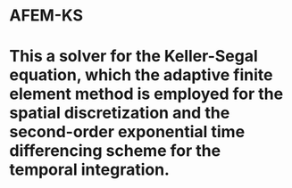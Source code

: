 # AFEM-KS
# This a solver for the Keller-Segal equation, which the adaptive finite element method is employed for the spatial discretization and the second-order exponential time differencing scheme for the temporal integration.
